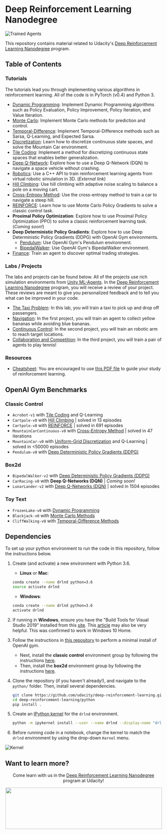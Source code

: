 

[//]: # (Image References)

[image1]: https://user-images.githubusercontent.com/10624937/42135602-b0335606-7d12-11e8-8689-dd1cf9fa11a9.gif "Trained Agents"

[image2]: https://user-images.githubusercontent.com/10624937/42386929-76f671f0-8106-11e8-9376-f17da2ae852e.png "Kernel"

# Deep Reinforcement Learning Nanodegree

![Trained Agents][image1]

This repository contains material related to
Udacity's [Deep Reinforcement Learning Nanodegree](https://www.udacity.com/course/deep-reinforcement-learning-nanodegree--nd893)
program.

## Table of Contents

### Tutorials

The tutorials lead you through implementing various algorithms in reinforcement learning. All of the code is in
PyTorch (v0.4) and Python 3.

* [Dynamic Programming](https://github.com/udacity/deep-reinforcement-learning/tree/master/dynamic-programming):
  Implement Dynamic Programming algorithms such as Policy Evaluation, Policy Improvement, Policy Iteration, and Value
  Iteration.
* [Monte Carlo](https://github.com/udacity/deep-reinforcement-learning/tree/master/monte-carlo): Implement Monte Carlo
  methods for prediction and control.
* [Temporal-Difference](https://github.com/udacity/deep-reinforcement-learning/tree/master/temporal-difference):
  Implement Temporal-Difference methods such as Sarsa, Q-Learning, and Expected Sarsa.
* [Discretization](https://github.com/udacity/deep-reinforcement-learning/tree/master/discretization): Learn how to
  discretize continuous state spaces, and solve the Mountain Car environment.
* [Tile Coding](https://github.com/udacity/deep-reinforcement-learning/tree/master/tile-coding): Implement a method for
  discretizing continuous state spaces that enables better generalization.
* [Deep Q-Network](https://github.com/udacity/deep-reinforcement-learning/tree/master/dqn): Explore how to use a Deep
  Q-Network (DQN) to navigate a space vehicle without crashing.
* [Robotics](https://github.com/dusty-nv/jetson-reinforcement): Use a C++ API to train reinforcement learning agents
  from virtual robotic simulation in 3D. (_External link_)
* [Hill Climbing](https://github.com/udacity/deep-reinforcement-learning/tree/master/hill-climbing): Use hill climbing
  with adaptive noise scaling to balance a pole on a moving cart.
* [Cross-Entropy Method](https://github.com/udacity/deep-reinforcement-learning/tree/master/cross-entropy): Use the
  cross-entropy method to train a car to navigate a steep hill.
* [REINFORCE](https://github.com/udacity/deep-reinforcement-learning/tree/master/reinforce): Learn how to use Monte
  Carlo Policy Gradients to solve a classic control task.
* **Proximal Policy Optimization**: Explore how to use Proximal Policy Optimization (PPO) to solve a classic
  reinforcement learning task. (_Coming soon!_)
* **Deep Deterministic Policy Gradients**: Explore how to use Deep Deterministic Policy Gradients (DDPG) with OpenAI Gym
  environments.
    * [Pendulum](https://github.com/udacity/deep-reinforcement-learning/tree/master/ddpg-pendulum): Use OpenAI Gym's
      Pendulum environment.
    * [BipedalWalker](https://github.com/udacity/deep-reinforcement-learning/tree/master/ddpg-bipedal): Use OpenAI Gym's
      BipedalWalker environment.
* [Finance](https://github.com/udacity/deep-reinforcement-learning/tree/master/finance): Train an agent to discover
  optimal trading strategies.

### Labs / Projects

The labs and projects can be found below. All of the projects use rich simulation environments
from [Unity ML-Agents](https://github.com/Unity-Technologies/ml-agents). In
the [Deep Reinforcement Learning Nanodegree](https://www.udacity.com/course/deep-reinforcement-learning-nanodegree--nd893)
program, you will receive a review of your project. These reviews are meant to give you personalized feedback and to
tell you what can be improved in your code.

* [The Taxi Problem](https://github.com/udacity/deep-reinforcement-learning/tree/master/lab-taxi): In this lab, you will
  train a taxi to pick up and drop off passengers.
* [Navigation](https://github.com/udacity/deep-reinforcement-learning/tree/master/p1_navigation): In the first project,
  you will train an agent to collect yellow bananas while avoiding blue bananas.
* [Continuous Control](https://github.com/udacity/deep-reinforcement-learning/tree/master/p2_continuous-control): In the
  second project, you will train an robotic arm to reach target locations.
* [Collaboration and Competition](https://github.com/udacity/deep-reinforcement-learning/tree/master/p3_collab-compet):
  In the third project, you will train a pair of agents to play tennis!

### Resources

* [Cheatsheet](https://github.com/udacity/deep-reinforcement-learning/blob/master/cheatsheet): You are encouraged to
  use [this PDF file](https://github.com/udacity/deep-reinforcement-learning/blob/master/cheatsheet/cheatsheet.pdf) to
  guide your study of reinforcement learning.

## OpenAI Gym Benchmarks

### Classic Control

- `Acrobot-v1`
  with [Tile Coding](https://github.com/udacity/deep-reinforcement-learning/blob/master/tile-coding/Tile_Coding_Solution.ipynb)
  and Q-Learning
- `Cartpole-v0`
  with [Hill Climbing](https://github.com/udacity/deep-reinforcement-learning/blob/master/hill-climbing/Hill_Climbing.ipynb) |
  solved in 13 episodes
- `Cartpole-v0`
  with [REINFORCE](https://github.com/udacity/deep-reinforcement-learning/blob/master/reinforce/REINFORCE.ipynb) |
  solved in 691 episodes
- `MountainCarContinuous-v0`
  with [Cross-Entropy Method](https://github.com/udacity/deep-reinforcement-learning/blob/master/cross-entropy/CEM.ipynb) |
  solved in 47 iterations
- `MountainCar-v0`
  with [Uniform-Grid Discretization](https://github.com/udacity/deep-reinforcement-learning/blob/master/discretization/Discretization_Solution.ipynb)
  and Q-Learning | solved in <50000 episodes
- `Pendulum-v0`
  with [Deep Deterministic Policy Gradients (DDPG)](https://github.com/udacity/deep-reinforcement-learning/blob/master/ddpg-pendulum/DDPG.ipynb)

### Box2d

- `BipedalWalker-v2`
  with [Deep Deterministic Policy Gradients (DDPG)](https://github.com/udacity/deep-reinforcement-learning/blob/master/ddpg-bipedal/DDPG.ipynb)
- `CarRacing-v0` with **Deep Q-Networks (DQN)** | _Coming soon!_
- `LunarLander-v2`
  with [Deep Q-Networks (DQN)](https://github.com/udacity/deep-reinforcement-learning/blob/master/dqn/solution/Deep_Q_Network_Solution.ipynb) |
  solved in 1504 episodes

### Toy Text

- `FrozenLake-v0`
  with [Dynamic Programming](https://github.com/udacity/deep-reinforcement-learning/blob/master/dynamic-programming/Dynamic_Programming_Solution.ipynb)
- `Blackjack-v0`
  with [Monte Carlo Methods](https://github.com/udacity/deep-reinforcement-learning/blob/master/monte-carlo/Monte_Carlo_Solution.ipynb)
- `CliffWalking-v0`
  with [Temporal-Difference Methods](https://github.com/udacity/deep-reinforcement-learning/blob/master/temporal-difference/Temporal_Difference_Solution.ipynb)

## Dependencies

To set up your python environment to run the code in this repository, follow the instructions below.

1. Create (and activate) a new environment with Python 3.6.

    - __Linux__ or __Mac__:
   ```bash
   conda create --name drlnd python=3.6
   source activate drlnd
   ```
    - __Windows__:
   ```bash
   conda create --name drlnd python=3.6 
   activate drlnd
   ```

2. If running in **Windows**, ensure you have the "Build Tools for Visual Studio 2019" installed from
   this [site](https://visualstudio.microsoft.com/downloads/).
   This [article](https://towardsdatascience.com/how-to-install-openai-gym-in-a-windows-environment-338969e24d30) may
   also be very helpful. This was confirmed to work in Windows 10 Home.

3. Follow the instructions in [this repository](https://github.com/openai/gym) to perform a minimal install of OpenAI
   gym.
    - Next, install the **classic control** environment group by following the
      instructions [here](https://github.com/openai/gym#classic-control).
    - Then, install the **box2d** environment group by following the
      instructions [here](https://github.com/openai/gym#box2d).

4. Clone the repository (if you haven't already!), and navigate to the `python/` folder. Then, install several
   dependencies.
    ```bash
    git clone https://github.com/udacity/deep-reinforcement-learning.git
    cd deep-reinforcement-learning/python
    pip install .
    ```

5. Create an [IPython kernel](http://ipython.readthedocs.io/en/stable/install/kernel_install.html) for the `drlnd`
   environment.
    ```bash
    python -m ipykernel install --user --name drlnd --display-name "drlnd"
    ```

6. Before running code in a notebook, change the kernel to match the `drlnd` environment by using the drop-down `Kernel`
   menu.

![Kernel][image2]

## Want to learn more?

<p align="center">Come learn with us in the <a href="https://www.udacity.com/course/deep-reinforcement-learning-nanodegree--nd893">Deep Reinforcement Learning Nanodegree</a> program at Udacity!</p>

<p align="center"><a href="https://www.udacity.com/course/deep-reinforcement-learning-nanodegree--nd893">
 <img width="503" height="133" src="https://user-images.githubusercontent.com/10624937/42135812-1829637e-7d16-11e8-9aa1-88056f23f51e.png"></a>
</p>
